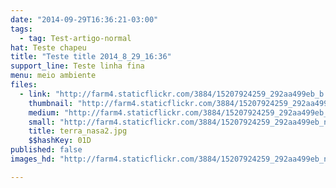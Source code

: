 ```yaml
---
date: "2014-09-29T16:36:21-03:00"
tags:
  - tag: Test-artigo-normal
hat: Teste chapeu
title: "Teste title 2014_8_29_16:36"
support_line: Teste linha fina
menu: meio ambiente
files:
  - link: "http://farm4.staticflickr.com/3884/15207924259_292aa499eb_b.jpg"
    thumbnail: "http://farm4.staticflickr.com/3884/15207924259_292aa499eb_t.jpg"
    medium: "http://farm4.staticflickr.com/3884/15207924259_292aa499eb_z.jpg"
    small: "http://farm4.staticflickr.com/3884/15207924259_292aa499eb_n.jpg"
    title: terra_nasa2.jpg
    $$hashKey: 01D
published: false
images_hd: "http://farm4.staticflickr.com/3884/15207924259_292aa499eb_n.jpg"

---
```

